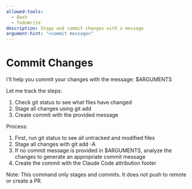 ```yaml
---
allowed-tools:
  - Bash
  - TodoWrite
description: Stage and commit changes with a message
argument-hint: "<commit message>"
---
```


# Commit Changes

I'll help you commit your changes with the message: $ARGUMENTS

Let me track the steps:
1. Check git status to see what files have changed
2. Stage all changes using git add
3. Create commit with the provided message

Process:

1. First, run git status to see all untracked and modified files
2. Stage all changes with git add -A
3. If no commit message is provided in $ARGUMENTS, analyze the changes to generate an appropriate commit message
4. Create the commit with the Claude Code attribution footer

Note: This command only stages and commits. It does not push to remote or create a PR.